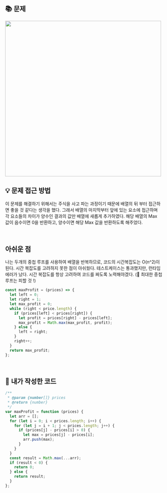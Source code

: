 ## 📚 문제

<img src="./img/Best Time.png" style="width:500px">

</br>

## 💡 문제 접근 방법

이 문제를 해결하기 위해서는 주식을 사고 파는 과정이기 때문에 배열의 뒤 부터 접근하면 좋을 것 같다는 생각을 했다. 그래서 배열의 마지막부터 앞에 있는 요소에 접근하며 각 요소들의 차이가 양수인 결과의 값만 배열에 새롭게 추가하였다. 해당 배열의 Max 값이 음수이면 0을 반환하고, 양수이면 해당 Max 값을 반환하도록 해주었다.

</br>

## 아쉬운 점

나는 두개의 중첩 루프를 사용하여 배열을 반복하므로, 코드의 시간복잡도는 O(n^2)이 된다. 시간 복잡도를 고려하지 못한 점이 아쉬웠다. 테스트케이스는 통과했지만, 런타임 에러가 났다. 시간 복잡도를 항상 고려하여 코드를 짜도록 노력해야겠다. (🚨 최대한 중첩 루프는 피할 것 !)

```js
const maxProfit = (prices) => {
  let left = 0;
  let right = 1;
  let max_profit = 0;
  while (right < price.length) {
    if (prices[left] < prices[right]) {
      let profit = prices[right] - prices[left];
      max_profit = Math.max(max_profit, profit);
    } else {
      left = right;
    }
    right++;
  }
  return max_profit;
};
```

</br>

## 📝 내가 작성한 코드

```js
/**
 * @param {number[]} prices
 * @return {number}
 */
var maxProfit = function (prices) {
  let arr = [];
  for (let i = 0; i < prices.length; i++) {
    for (let j = i + 1; j < prices.length; j++) {
      if (prices[j] - prices[i] > 0) {
        let max = prices[j] - prices[i];
        arr.push(max);
      }
    }
  }
  const result = Math.max(...arr);
  if (result < 0) {
    return 0;
  } else {
    return result;
  }
};
```
